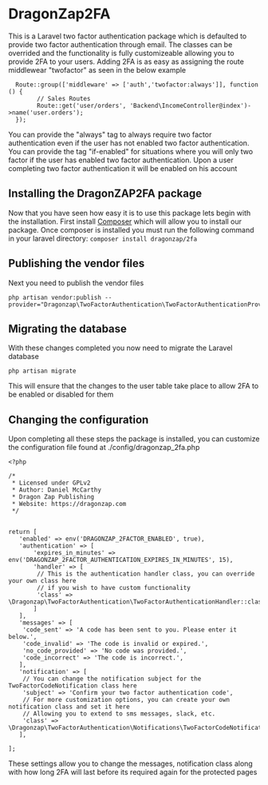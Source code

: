 # DragonZap2FA
This is a Laravel two factor authentication package which is defaulted to provide two factor authentication through email. The classes can be overrided and the functionality is fully customizeable allowing you to provide 2FA to your users. Adding 2FA is as easy as assigning the route middlewear "twofactor" as seen in the below example

```
  Route::group(['middleware' => ['auth','twofactor:always']], function () {
        // Sales Routes
        Route::get('user/orders', 'Backend\IncomeController@index')->name('user.orders');
  });

```

You can provide the "always" tag to always require two factor authentication even if the user has not enabled two factor authentication. You can provide the tag "if-enabled" for situations where you will only two factor if the user has enabled two factor authentication. Upon a user completing two factor authentication it will be enabled on his account 

## Installing the DragonZAP2FA package
Now that you have seen how easy it is to use this package lets begin with the installation. First install [Composer](https://getcomposer.org) which will allow you to install our package. Once composer is installed you must run the following command in your laravel directory:
```composer install dragonzap/2fa```

## Publishing the vendor files
Next you need to publish the vendor files 
```
php artisan vendor:publish --provider="Dragonzap\TwoFactorAuthentication\TwoFactorAuthenticationProvider" 

```

## Migrating the database
With these changes completed you now need to migrate the Laravel database
```
php artisan migrate
```

This will ensure that the changes to the user table take place to allow 2FA to be enabled or disabled for them


## Changing the configuration
Upon completing all these steps the package is installed, you can customize the configuration file found at ./config/dragonzap_2fa.php
```
<?php

/*
 * Licensed under GPLv2
 * Author: Daniel McCarthy
 * Dragon Zap Publishing
 * Website: https://dragonzap.com
 */

 
return [
   'enabled' => env('DRAGONZAP_2FACTOR_ENABLED', true),
   'authentication' => [
       'expires_in_minutes' => env('DRAGONZAP_2FACTOR_AUTHENTICATION_EXPIRES_IN_MINUTES', 15),
       'handler' => [
        // This is the authentication handler class, you can override your own class here
        // if you wish to have custom functionality
        'class' => \Dragonzap\TwoFactorAuthentication\TwoFactorAuthenticationHandler::class,
       ]
   ],
   'messages' => [
    'code_sent' => 'A code has been sent to you. Please enter it below.',
    'code_invalid' => 'The code is invalid or expired.',
    'no_code_provided' => 'No code was provided.',
    'code_incorrect' => 'The code is incorrect.',
   ],
   'notification' => [
    // You can change the notification subject for the TwoFactorCodeNotification class here
    'subject' => 'Confirm your two factor authentication code',
    // For more customization options, you can create your own notification class and set it here
    // Allowing you to extend to sms messages, slack, etc.
    'class' => \Dragonzap\TwoFactorAuthentication\Notifications\TwoFactorCodeNotification::class,
   ],
   
];
```

These settings allow you to change the messages, notification class along with how long 2FA will last before its required again for the protected pages

